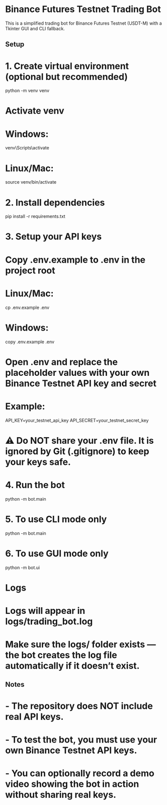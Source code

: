 # Binance Futures Testnet Trading Bot

This is a simplified trading bot for Binance Futures Testnet (USDT-M) with a Tkinter GUI and CLI fallback.

## Setup

# 1. Create virtual environment (optional but recommended)
python -m venv venv
# Activate venv
# Windows:
venv\Scripts\activate
# Linux/Mac:
source venv/bin/activate

# 2. Install dependencies
pip install -r requirements.txt

# 3. Setup your API keys
# Copy .env.example to .env in the project root
# Linux/Mac:
cp .env.example .env
# Windows:
copy .env.example .env

# Open .env and replace the placeholder values with your own Binance Testnet API key and secret
# Example:
API_KEY=your_testnet_api_key
API_SECRET=your_testnet_secret_key

# ⚠️ Do NOT share your .env file. It is ignored by Git (.gitignore) to keep your keys safe.

# 4. Run the bot
python -m bot.main

# 5. To use CLI mode only
python -m bot.main

# 6. To use GUI mode only
python -m bot.ui

# Logs
# Logs will appear in logs/trading_bot.log
# Make sure the logs/ folder exists — the bot creates the log file automatically if it doesn’t exist.

## Notes
# - The repository does NOT include real API keys.
# - To test the bot, you must use your own Binance Testnet API keys.
# - You can optionally record a demo video showing the bot in action without sharing real keys.
